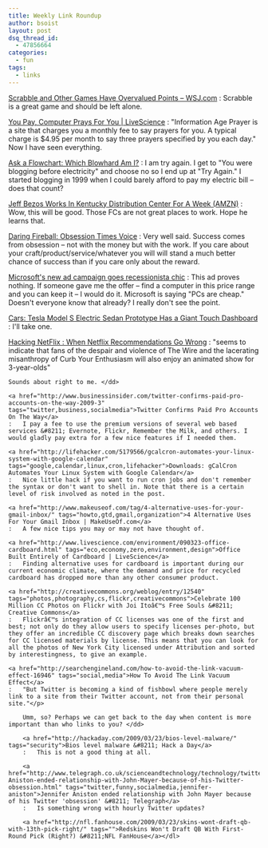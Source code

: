 ```yaml
---
title: Weekly Link Roundup
author: bsoist
layout: post
dsq_thread_id:
  - 47856664
categories:
  - fun
tags:
  - links
---
```

<a href="http://online.wsj.com/article/SB123731266862258869.html" tags="fun,economics,games,culture,scrabble,words">Scrabble and Other Games Have Overvalued Points &#8211; WSJ.com</a>
:   Scrabble is a great game and should be left alone. 

<a href="http://www.livescience.com/technology/090325-computer-prayer.html" tags="religion,faith">You Pay, Computer Prays For You | LiveScience</a>
:   "Information Age Prayer is a site that charges you a monthly fee to say prayers for you. A typical charge is $4.95 per month to say three prayers specified by you each day." Now I have seen everything. 

<a href="http://www.wired.com/culture/culturereviews/magazine/17-04/st_flowchart" tags="humor,media,funny,internet,culture,flowchart">Ask a Flowchart: Which Blowhard Am I?</a>
:   I am try again. I get to "You were blogging before electricity" and choose no so I end up at "Try Again." I started blogging in 1999 when I could barely afford to pay my electric bill &#8211; does that count? 

<a href="http://www.businessinsider.com/henry-blodget-jeff-bezos-works-in-kentucky-distribution-center-for-a-week-2009-3" tags="business,amazon,innovation,leadership">Jeff Bezos Works In Kentucky Distribution Center For A Week (AMZN)</a>
:   Wow, this will be good. Those FCs are not great places to work. Hope he learns that. 

<a href="http://daringfireball.net/2009/03/obsession_times_voice" tags="business,blogging,writing,inspiration,obsession,motivation,daringfireball">Daring Fireball: Obsession Times Voice</a>
:   Very well said. Success comes from obsession &#8211; not with the money but with the work. If you care about your craft/product/service/whatever you will will stand a much better chance of success than if you care only about the reward. 

<a href="http://blog.seattlepi.com/microsoft/archives/165113.asp" tags="apple,microsoft,windows,mac,advertising">Microsoft's new ad campaign goes recessionista chic</a>
:   This ad proves nothing. If someone gave me the offer &#8211; find a computer in this price range and you can keep it &#8211; I would do it. Microsoft is saying "PCs are cheap." Doesn't everyone know that already? I really don't see the point. 

<a href="http://i.gizmodo.com/5185498/tesla-model-s-electric-sedan-prototype-has-a-giant-touch-dashboard?skyline=true&#038;s=i" tags="eco,car,environment,zero">Cars: Tesla Model S Electric Sedan Prototype Has a Giant Touch Dashboard</a>
:   I'll take one. 

<a href="http://www.hackingnetflix.com/2009/03/when-netflix-recommendations-go-wrong.html" tags="movies,netflix">Hacking NetFlix : When Netflix Recommendations Go Wrong</a>
:   "seems to indicate that fans of the despair and violence of The Wire and the lacerating misanthropy of Curb Your Enthusiasm will also enjoy an animated show for 3-year-olds"</p> 
    
    Sounds about right to me. </dd> 
    
    <a href="http://www.businessinsider.com/twitter-confirms-paid-pro-accounts-on-the-way-2009-3" tags="twitter,business,socialmedia">Twitter Confirms Paid Pro Accounts On The Way</a>
    :   I pay a fee to use the premium versions of several web based services &#8211; Evernote, Flickr, Remember the Milk, and others. I would gladly pay extra for a few nice features if I needed them. 
    
    <a href="http://lifehacker.com/5179566/gcalcron-automates-your-linux-system-with-google-calendar" tags="google,calendar,linux,cron,lifehacker">Downloads: gCalCron Automates Your Linux System with Google Calendar</a>
    :   Nice little hack if you want to run cron jobs and don't remember the syntax or don't want to shell in. Note that there is a certain level of risk involved as noted in the post. 
    
    <a href="http://www.makeuseof.com/tag/4-alternative-uses-for-your-gmail-inbox/" tags="howto,gtd,gmail,organization">4 Alternative Uses For Your Gmail Inbox | MakeUseOf.com</a>
    :   A few nice tips you may or may not have thought of. 
    
    <a href="http://www.livescience.com/environment/090323-office-cardboard.html" tags="eco,economy,zero,environment,design">Office Built Entirely of Cardboard | LiveScience</a>
    :   Finding alternative uses for cardboard is important during our current economic climate, where the demand and price for recycled cardboard has dropped more than any other consumer product. 
    
    <a href="http://creativecommons.org/weblog/entry/12540" tags="photos,photography,cs,flickr,creativecommons">Celebrate 100 Million CC Photos on Flickr with Joi Itoâ€™s Free Souls &#8211; Creative Commons</a>
    :   Flickrâ€™s integration of CC licenses was one of the first and best; not only do they allow users to specify licenses per-photo, but they offer an incredible CC discovery page which breaks down searches for CC licensed materials by license. This means that you can look for all the photos of New York City licensed under Attribution and sorted by interestingness, to give an example. 
    
    <a href="http://searchengineland.com/how-to-avoid-the-link-vacuum-effect-16946" tags="social,media">How To Avoid The Link Vacuum Effect</a>
    :   "But Twitter is becoming a kind of fishbowl where people merely link to a site from their Twitter account, not from their personal site."</p> 
        
        Umm, so? Perhaps we can get back to the day when content is more important than who links to you? </dd> 
        
        <a href="http://hackaday.com/2009/03/23/bios-level-malware/" tags="security">Bios level malware &#8211; Hack a Day</a>
        :   This is not a good thing at all. 
        
        <a href="http://www.telegraph.co.uk/scienceandtechnology/technology/twitter/5038203/Jennifer-Aniston-ended-relationship-with-John-Mayer-because-of-his-Twitter-obsession.html" tags="twitter,funny,socialmedia,jennifer-aniston">Jennifer Aniston ended relationship with John Mayer because of his Twitter 'obsession' &#8211; Telegraph</a>
        :   Is something wrong with hourly Twitter updates? 
        
        <a href="http://nfl.fanhouse.com/2009/03/23/skins-wont-draft-qb-with-13th-pick-right/" tags="">Redskins Won't Draft QB With First-Round Pick (Right?) &#8211;NFL FanHouse</a></dl>
